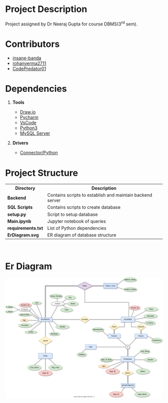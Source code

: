 # Project Description
Project assigned by Dr Neeraj Gupta for course DBMS(3<sup>rd</sup> sem).

# Contributors
- [insane-banda](https://github.com/insane-banda)
- [rohanverma2711](https://github.com/rohanverma2711)
- [CodePredator01](https://github.com/CodePredator01)

# Dependencies
1. **Tools**
    - [Draw.io](https://github.com/jgraph/drawio-desktop/releases)
    - [Pycharm](https://www.jetbrains.com/pycharm/)
    - [VsCode](https://code.visualstudio.com/)
    - [Python3](https://python.org)
    - [MySQL Server](https://dev.mysql.com/downloads/mysql/)
    
2. **Drivers**
    - [Connector/Python](https://dev.mysql.com/downloads/connector/python/)

# Project Structure
<table>
    <tr>
        <th><strong>Directory</strong></th>
        <th>Description</th>
    </tr>
    <tr>
        <td><strong>Backend</strong></td>
        <td>Contains scripts to establish and maintain backend server</td>
    </tr>
    <tr>
        <td><strong>SQL Scripts</strong></td>
        <td>Contains scripts to create database</td>
    </tr>
    <tr>
        <td><strong>setup.py</strong></td>
        <td>Script to setup database</td>
    </tr>
    <tr>
        <td><strong>Main.ipynb</strong></td>
        <td>Jupyter notebook of queries</td>
    </tr>
    <tr>
        <td><strong>requirements.txt</strong></td>
        <td>List of Python dependencies</td>
    </tr>
    <tr>
        <td><strong>ErDiagram.svg</strong></td>
        <td>ER diagram of database structure</td>
    </tr>
</table>

<br>

# Er Diagram
![Er Diagram](./ErDiagram.svg)